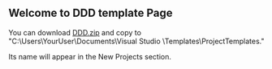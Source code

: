 ## Welcome to DDD template Page

You can download [DDD.zip](https://github.com/yqbrad/DDDTemplate/blob/master/Templates/DDD.zip) and copy to "C:\Users\YourUser\Documents\Visual Studio <version>\Templates\ProjectTemplates."

Its name will appear in the New Projects section.
